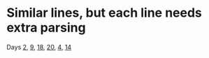 # Similar lines, but each line needs extra parsing

Days [2](https://adventofcode.com/2022/day/2/input), [9](https://adventofcode.com/2022/day/9/input), [18](https://adventofcode.com/2022/day/18/input), [20](https://adventofcode.com/2022/day/20/input), [4](https://adventofcode.com/2022/day/4/input), [14](https://adventofcode.com/2022/day/14/input)

